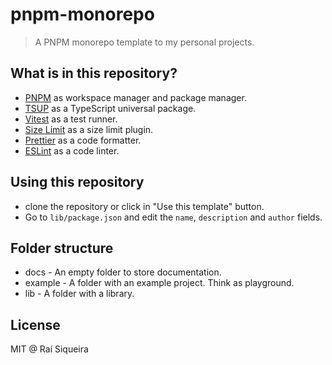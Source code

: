# pnpm-monorepo

> A PNPM monorepo template to my personal projects.

## What is in this repository?

- [PNPM](https://pnpm.io/workspaces) as workspace manager and package manager.
- [TSUP](https://tsup.egoist.dev/) as a TypeScript universal package.
- [Vitest](https://vitest.dev/) as a test runner.
- [Size Limit](https://github.com/ai/size-limit) as a size limit plugin.
- [Prettier](https://prettier.io/) as a code formatter.
- [ESLint](https://eslint.org/) as a code linter.

## Using this repository

- clone the repository or click in "Use this template" button.
- Go to `lib/package.json` and edit the `name`, `description` and `author` fields.

## Folder structure

- docs - An empty folder to store documentation.
- example - A folder with an example project. Think as playground.
- lib - A folder with a library.

## License

MIT @ Raí Siqueira
